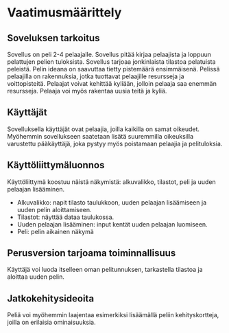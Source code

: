 # Vaatimusmäärittely

## Soveluksen tarkoitus

Sovellus on peli 2-4 pelaajalle. Sovellus pitää kirjaa pelaajista ja loppuun pelattujen pelien tuloksista. Sovellus tarjoaa jonkinlaista tilastoa pelatuista peleistä. Pelin ideana on saavuttaa tietty pistemäärä ensimmäisenä. Pelissä pelaajilla on rakennuksia, jotka tuottavat pelaajille resursseja ja voittopisteitä. Pelaajat voivat kehittää kyliään, jolloin pelaaja saa enemmän resursseja. Pelaaja voi myös rakentaa uusia teitä ja kyliä.

## Käyttäjät

Sovelluksella käyttäjät ovat pelaajia, joilla kaikilla on samat oikeudet. Myöhemmin sovellukseen saatetaan lisätä suuremmilla oikeuksilla varustettu pääkäyttäjä, joka pystyy myös poistamaan pelaajia ja pelituloksia.

## Käyttöliittymäluonnos

Käyttöliittymä koostuu näistä näkymistä: alkuvalikko, tilastot, peli ja uuden pelaajan lisääminen.
* Alkuvalikko: napit tilasto taulukkoon, uuden pelaajan lisäämiseen ja uuden pelin aloittamiseen.
* Tilastot: näyttää dataa taulukossa.
* Uuden pelaajan lisääminen: input kentät uuden pelaajan luomiseen.
* Peli: pelin aikainen näkymä

## Perusversion tarjoama toiminnallisuus

Käyttäjä voi luoda itselleen oman pelitunnuksen, tarkastella tilastoa ja aloittaa uuden pelin.

## Jatkokehitysideoita

Peliä voi myöhemmin laajentaa esimerkiksi lisäämällä peliin kehityskortteja, joilla on erilaisia ominaisuuksia.
